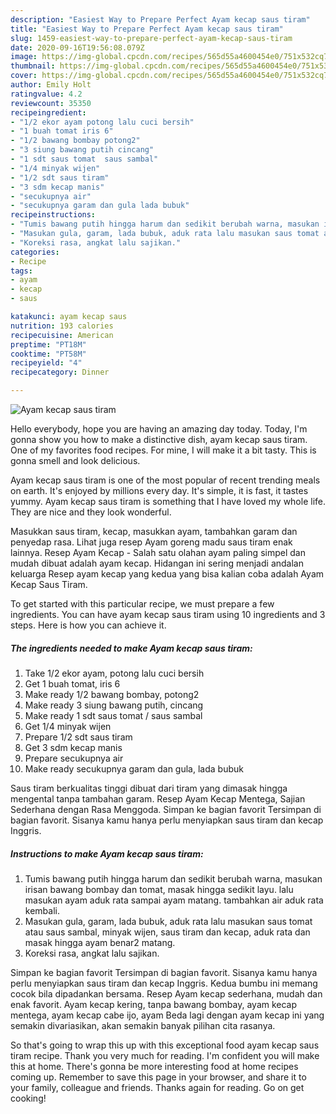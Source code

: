 ```yaml
---
description: "Easiest Way to Prepare Perfect Ayam kecap saus tiram"
title: "Easiest Way to Prepare Perfect Ayam kecap saus tiram"
slug: 1459-easiest-way-to-prepare-perfect-ayam-kecap-saus-tiram
date: 2020-09-16T19:56:08.079Z
image: https://img-global.cpcdn.com/recipes/565d55a4600454e0/751x532cq70/ayam-kecap-saus-tiram-foto-resep-utama.jpg
thumbnail: https://img-global.cpcdn.com/recipes/565d55a4600454e0/751x532cq70/ayam-kecap-saus-tiram-foto-resep-utama.jpg
cover: https://img-global.cpcdn.com/recipes/565d55a4600454e0/751x532cq70/ayam-kecap-saus-tiram-foto-resep-utama.jpg
author: Emily Holt
ratingvalue: 4.2
reviewcount: 35350
recipeingredient:
- "1/2 ekor ayam potong lalu cuci bersih"
- "1 buah tomat iris 6"
- "1/2 bawang bombay potong2"
- "3 siung bawang putih cincang"
- "1 sdt saus tomat  saus sambal"
- "1/4 minyak wijen"
- "1/2 sdt saus tiram"
- "3 sdm kecap manis"
- "secukupnya air"
- "secukupnya garam dan gula lada bubuk"
recipeinstructions:
- "Tumis bawang putih hingga harum dan sedikit berubah warna, masukan irisan bawang bombay dan tomat, masak hingga sedikit layu. lalu masukan ayam aduk rata sampai ayam matang. tambahkan air aduk rata kembali."
- "Masukan gula, garam, lada bubuk, aduk rata lalu masukan saus tomat atau saus sambal, minyak wijen, saus tiram dan kecap, aduk rata dan masak hingga ayam benar2 matang."
- "Koreksi rasa, angkat lalu sajikan."
categories:
- Recipe
tags:
- ayam
- kecap
- saus

katakunci: ayam kecap saus 
nutrition: 193 calories
recipecuisine: American
preptime: "PT18M"
cooktime: "PT58M"
recipeyield: "4"
recipecategory: Dinner

---
```



![Ayam kecap saus tiram](https://img-global.cpcdn.com/recipes/565d55a4600454e0/751x532cq70/ayam-kecap-saus-tiram-foto-resep-utama.jpg)

Hello everybody, hope you are having an amazing day today. Today, I'm gonna show you how to make a distinctive dish, ayam kecap saus tiram. One of my favorites food recipes. For mine, I will make it a bit tasty. This is gonna smell and look delicious.

Ayam kecap saus tiram is one of the most popular of recent trending meals on earth. It's enjoyed by millions every day. It's simple, it is fast, it tastes yummy. Ayam kecap saus tiram is something that I have loved my whole life. They are nice and they look wonderful.

Masukkan saus tiram, kecap, masukkan ayam, tambahkan garam dan penyedap rasa. Lihat juga resep Ayam goreng madu saus tiram enak lainnya. Resep Ayam Kecap - Salah satu olahan ayam paling simpel dan mudah dibuat adalah ayam kecap. Hidangan ini sering menjadi andalan keluarga Resep ayam kecap yang kedua yang bisa kalian coba adalah Ayam Kecap Saus Tiram.


To get started with this particular recipe, we must prepare a few ingredients. You can have ayam kecap saus tiram using 10 ingredients and 3 steps. Here is how you can achieve it.

<!--inarticleads1-->

##### The ingredients needed to make Ayam kecap saus tiram:

1. Take 1/2 ekor ayam, potong lalu cuci bersih
1. Get 1 buah tomat, iris 6
1. Make ready 1/2 bawang bombay, potong2
1. Make ready 3 siung bawang putih, cincang
1. Make ready 1 sdt saus tomat / saus sambal
1. Get 1/4 minyak wijen
1. Prepare 1/2 sdt saus tiram
1. Get 3 sdm kecap manis
1. Prepare secukupnya air
1. Make ready secukupnya garam dan gula, lada bubuk


Saus tiram berkualitas tinggi dibuat dari tiram yang dimasak hingga mengental tanpa tambahan garam. Resep Ayam Kecap Mentega, Sajian Sederhana dengan Rasa Menggoda. Simpan ke bagian favorit Tersimpan di bagian favorit. Sisanya kamu hanya perlu menyiapkan saus tiram dan kecap Inggris. 

<!--inarticleads2-->

##### Instructions to make Ayam kecap saus tiram:

1. Tumis bawang putih hingga harum dan sedikit berubah warna, masukan irisan bawang bombay dan tomat, masak hingga sedikit layu. lalu masukan ayam aduk rata sampai ayam matang. tambahkan air aduk rata kembali.
1. Masukan gula, garam, lada bubuk, aduk rata lalu masukan saus tomat atau saus sambal, minyak wijen, saus tiram dan kecap, aduk rata dan masak hingga ayam benar2 matang.
1. Koreksi rasa, angkat lalu sajikan.


Simpan ke bagian favorit Tersimpan di bagian favorit. Sisanya kamu hanya perlu menyiapkan saus tiram dan kecap Inggris. Kedua bumbu ini memang cocok bila dipadankan bersama. Resep Ayam kecap sederhana, mudah dan enak favorit. Ayam kecap kering, tanpa bawang bombay, ayam kecap mentega, ayam kecap cabe ijo, ayam Beda lagi dengan ayam kecap ini yang semakin divariasikan, akan semakin banyak pilihan cita rasanya. 

So that's going to wrap this up with this exceptional food ayam kecap saus tiram recipe. Thank you very much for reading. I'm confident you will make this at home. There's gonna be more interesting food at home recipes coming up. Remember to save this page in your browser, and share it to your family, colleague and friends. Thanks again for reading. Go on get cooking!
